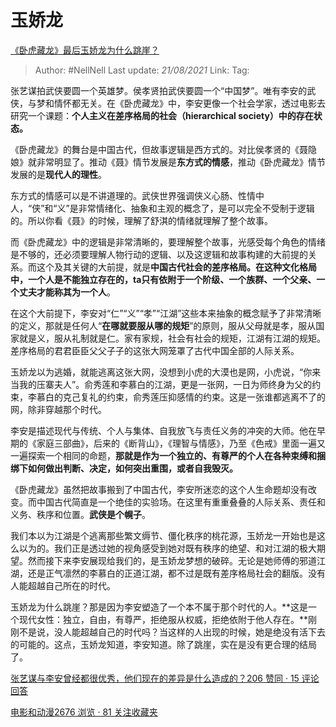 # 玉娇龙
[《卧虎藏龙》最后玉娇龙为什么跳崖？](https://www.zhihu.com/question/30963769/answer/503433751)

> Author: #NellNell 
> Last update: *21/08/2021* 
> Link:
> Tag: 

张艺谋拍武侠要圆一个英雄梦。侯孝贤拍武侠要圆一个“中国梦”。唯有李安的武侠，与梦和情怀都无关。在《卧虎藏龙》中，李安更像一个社会学家，透过电影去研究一个课题：**个人主义在差序格局的社会（hierarchical society）中的存在状态。**

  

《卧虎藏龙》的舞台是中国古代，但故事逻辑是西方式的。对比侯孝贤的《聂隐娘》就非常明显了。推动《聂》情节发展是**东方式的情感**，推动《卧虎藏龙》情节发展的是**现代人的理性**。

  

东方式的情感可以是不讲道理的。武侠世界强调侠义心肠、性情中人，“侠”和“义”是非常情绪化、抽象和主观的概念了，是可以完全不受制于逻辑的。所以你看《聂》的时候，理解了舒淇的情绪就理解了整个故事。

  

而《卧虎藏龙》中的逻辑是非常清晰的，要理解整个故事，光感受每个角色的情绪是不够的，还必须要理解人物行动的逻辑、以及这逻辑和故事构建的大前提的关系。而这个及其关键的大前提，就是**中国古代社会的差序格局。在这种文化格局中，一个人是不能独立存在的，ta只有依附于一个阶级、一个族群、一个父亲、一个丈夫才能称其为一个人**。

  

在这个大前提下，李安对“仁”“义”“孝”“江湖”这些本来抽象的概念赋予了非常清晰的定义，那就是任何人“**在哪就要服从哪的规矩**”的原则，服从父母就是孝，服从国家就是义，服从礼制就是仁。家有家规，社会有社会的规矩，江湖有江湖的规矩。差序格局的君君臣臣父父子子的这张大网笼罩了古代中国全部的人际关系。

玉娇龙以为逃婚，就能逃离这张大网，没想到小虎的大漠也是网，小虎说，“你来当我的压寨夫人”。俞秀莲和李慕白的江湖，更是一张网，一日为师终身为父的约束，李慕白的克己复礼的约束，俞秀莲压抑感情的约束。这是一张谁都逃离不了的网，除非穿越那个时代。

  

李安是描述现代与传统、个人与集体、自我放飞与责任义务的冲突的大师。他在早期的《家庭三部曲》，后来的《断背山》，《理智与情感》，乃至《色戒》里面一遍又一遍探索一个相同的命题，**那就是作为一个独立的、有尊严的个人在各种束缚和捆绑下如何做出判断、决定，如何突出重围，或者自我毁灭。**

《卧虎藏龙》虽然把故事搬到了中国古代，李安所迷恋的这个人生命题却没有改变。而中国古代简直是一个绝佳的实验场。在这里有重重叠叠的人际关系、责任和义务、秩序和位置。**武侠是个幌子**。

我们本以为江湖是个逃离那些繁文缛节、僵化秩序的桃花源，玉娇龙一开始也是这么以为的。我们正是透过她的视角感受到她对既有秩序的绝望、和对江湖的极大期望。然而接下来李安展现给我们的，是玉娇龙梦想的破碎。无论是她师傅的邪道江湖，还是正气凛然的李慕白的正道江湖，都不过是既有差序格局社会的翻版。没有人能超越自己所在的时代。

玉娇龙为什么跳崖？那是因为李安塑造了一个本不属于那个时代的人。**这是一个现代女性：独立，自由，有尊严，拒绝服从权威，拒绝依附于他人存在。**刚刚不是说，没人能超越自己的时代吗？当这样的人出现的时候，她是绝没有活下去的可能的。这点，玉娇龙知道，李安知道。除了跳崖，实在是没有更合理的结局了。

[张艺谋与李安曾经都很优秀，他们现在的差异是什么造成的？206 赞同 · 15 评论回答](https://www.zhihu.com/question/20571696/answer/660007810)

[电影和动漫2676 浏览 · 81 关注收藏夹](https://www.zhihu.com/collection/313818721)